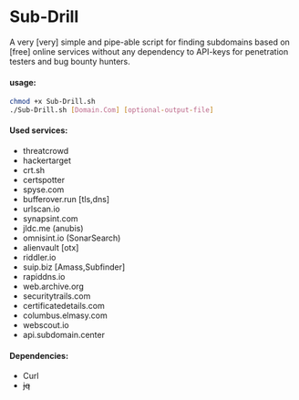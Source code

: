 # Sub-Drill

A very [very] simple and pipe-able script for finding subdomains based on [free] online services without any dependency to API-keys for penetration testers and bug bounty hunters.


#### usage:
```bash
chmod +x Sub-Drill.sh
./Sub-Drill.sh [Domain.Com] [optional-output-file]
```

#### Used services:

- threatcrowd
- hackertarget
- crt.sh
- certspotter
- spyse.com
- bufferover.run [tls,dns]
- urlscan.io
- synapsint.com
- jldc.me (anubis)
- omnisint.io (SonarSearch)
- alienvault [otx]
- riddler.io
- suip.biz [Amass,Subfinder]
- rapiddns.io
- web.archive.org
- securitytrails.com
- certificatedetails.com
- columbus.elmasy.com
- webscout.io
- api.subdomain.center

#### Dependencies:

- Curl 
- ~~jq~~

